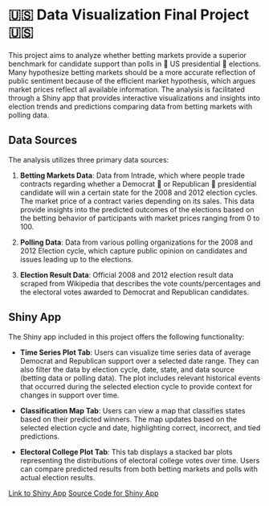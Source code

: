 # 🇺🇸 Data Visualization Final Project 🇺🇸

This project aims to analyze whether betting markets provide a superior benchmark for candidate support than polls in 🦅 US presidential 🦅 elections. Many hypothesize betting markets should be a more accurate reflection of public sentiment because of the efficient market hypothesis, which argues market prices reflect all available information. The analysis is facilitated through a Shiny app that provides interactive visualizations and insights into election trends and predictions comparing data from betting markets with polling data.

## Data Sources

The analysis utilizes three primary data sources:

1. **Betting Markets Data**: Data from Intrade, which where people trade contracts regarding whether a Democrat 🫏 or Republican 🐘 presidential candidate will win a certain state for the 2008 and 2012 election cycles. The market price of a contract varies depending on its sales. This data provide insights into the predicted outcomes of the elections based on the betting behavior of participants with market prices ranging from 0 to 100.

2. **Polling Data**: Data from various polling organizations for the 2008 and 2012 Election cycle, which capture public opinion on candidates and issues leading up to the elections.

4. **Election Result Data**: Official 2008 and 2012 election result data scraped from Wikipedia that describes the vote counts/percentages and the electoral votes awarded to Democrat and Republican candidates. 

## Shiny App

The Shiny app included in this project offers the following functionality:

- **Time Series Plot Tab**: Users can visualize time series data of average Democrat and Republican support over a selected date range. They can also filter the data by election cycle, date, state, and data source (betting data or polling data). The plot includes relevant historical events that occurred during the selected election cycle to provide context for changes in support over time.

- **Classification Map Tab**: Users can view a map that classifies states based on their predicted winners. The map updates based on the selected election cycle and date, highlighting correct, incorrect, and tied predictions.

- **Electoral College Plot Tab**: This tab displays a stacked bar plots representing the distributions of electoral college votes over time. Users can compare predicted results from both betting markets and polls with actual election results.

[Link to Shiny App](https://bsunshine25.shinyapps.io/ds334_final_project/)
[Source Code for Shiny App](app.R)